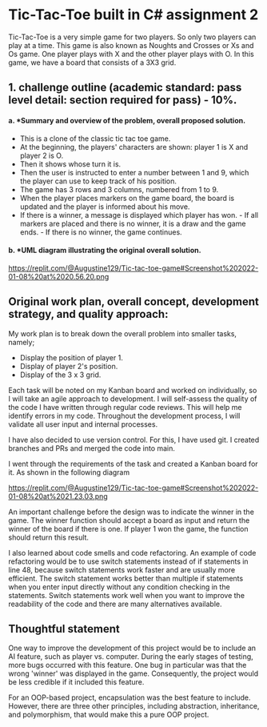 # Tic-Tac-Toe built in C# assignment 2

Tic-Tac-Toe is a very simple game for two players. So only two players can play at a time. This game is also known as Noughts and Crosses or Xs and Os game. One player plays with X and the other player plays with O. In this game, we have a board that consists of a 3X3 grid.

## 1. challenge outline (academic standard: pass level detail: section required for pass) - 10%.

#### a. *Summary and overview of the problem, overall proposed solution. 
- This is a clone of the classic tic tac toe game. 
- At the beginning, the players' characters are shown: player 1 is X and player 2 is O. 
- Then it shows whose turn it is. 
- Then the user is instructed to enter a number between 1 and 9, which the player can use to keep track of his position. 
- The game has 3 rows and 3 columns, numbered from 1 to 9. 
- When the player places markers on the game board, the board is updated and the player is informed about his move. 
- If there is a winner, a message is displayed which player has won. - If all markers are placed and there is no winner, it is a draw and the game ends. - If there is no winner, the game continues.

#### b. *UML diagram illustrating the original overall solution. 

https://replit.com/@Augustine129/Tic-tac-toe-game#Screenshot%202022-01-08%20at%2020.56.20.png

## Original work plan, overall concept, development strategy, and quality approach:

My work plan is to break down the overall problem into smaller tasks, namely;

- Display the position of player 1.
- Display of player 2's position.
- Display of the 3 x 3 grid.

Each task will be noted on my Kanban board and worked on individually, so I will take an agile approach to development. I will self-assess the quality of the code I have written through regular code reviews. This will help me identify errors in my code. Throughout the development process, I will validate all user input and internal processes.

I have also decided to use version control. For this, I have used git. I created branches and PRs and merged the code into main.

I went through the requirements of the task and created a Kanban board for it. As shown in the following diagram

https://replit.com/@Augustine129/Tic-tac-toe-game#Screenshot%202022-01-08%20at%2021.23.03.png

An important challenge before the design was to indicate the winner in the game. The winner function should accept a board as input and return the winner of the board if there is one. If player 1 won the game, the function should return this result.

I also learned about code smells and code refactoring. An example of code refactoring would be to use switch statements instead of if statements in line 48, because switch statements work faster and are usually more efficient. 
The switch statement works better than multiple if statements when you enter input directly without any condition checking in the statements. Switch statements work well when you want to improve the readability of the code and there are many alternatives available.


## Thoughtful statement 

One way to improve the development of this project would be to include an AI feature, such as player vs. computer. During the early stages of testing, more bugs occurred with this feature. One bug in particular was that the wrong 'winner' was displayed in the game. Consequently, the project would be less credible if it included this feature.

For an OOP-based project, encapsulation was the best feature to include. However, there are three other principles, including abstraction, inheritance, and polymorphism, that would make this a pure OOP project.